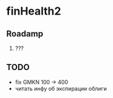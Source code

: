# finHealth2

## Roadamp

1. ???

## TODO

- fix GMKN 100 -> 400
- читать инфу об экспирации облиги
